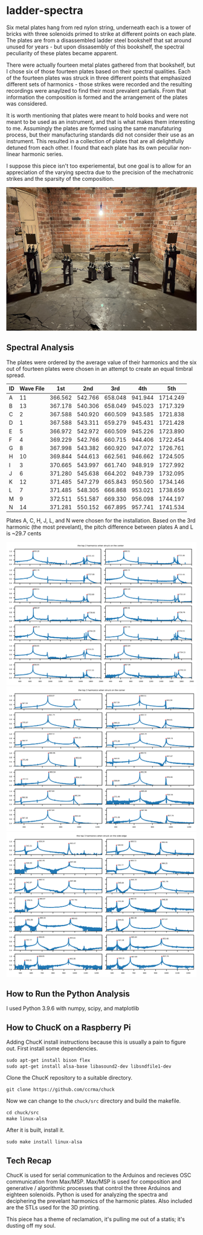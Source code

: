 # ladder-spectra

Six metal plates hang from red nylon string, underneath each is a tower of bricks with three solenoids primed to strike at different points on each plate. The plates are from a disassembled ladder steel bookshelf that sat around unused for years - but upon dissasembly of this bookshelf, the spectral peculiarity of these plates became apparent.

There were actually fourteen metal plates gathered from that bookshelf, but I chose six of those fourteen plates based on their spectral qualities. Each of the fourteen plates was struck in three different points that emphasized different sets of harmonics - those strikes were recorded and the resulting recordings were anaylzed to find their most prevalent partials. From that information the composition is formed and the arrangement of the plates was considered.

It is worth mentioning that plates were meant to hold books and were not meant to be used as an instrument, and that is what makes them interesting to me. Assumingly the plates are formed using the same manufaturing process, but their manufacturing standards did not consider their use as an instrument. This resulted in a collection of plates that are all delightfully detuned from each other. I found that each plate has its own peculiar non-linear harmonic series.

I suppose this piece isn't too experiemental, but one goal is to allow for an appreciation of the varying spectra due to the precision of the mechatronic strikes and the sparsity of the composition.

![pre-show](pics/pre-show.png)

Spectral Analysis
----------------------------------

The plates were ordered by the average value of their harmonics and the six out of fourteen plates were chosen in an attempt to create an equal timbral spread.

|ID |Wave File| 1st     | 2nd     | 3rd     | 4th     | 5th      |
|---|---------|---------|---------|---------|---------|----------|
| A | 11      | 366.562 | 542.766 | 658.048 | 941.944 | 1714.249 |
| B | 13      | 367.178 | 540.306 | 658.049 | 945.023 | 1717.329 |
| C | 2       | 367.588 | 540.920 | 660.509 | 943.585 | 1721.838 |
| D | 1       | 367.588 | 543.311 | 659.279 | 945.431 | 1721.428 |
| E | 5       | 366.972 | 542.972 | 660.509 | 945.226 | 1723.890 |
| F | 4       | 369.229 | 542.766 | 660.715 | 944.406 | 1722.454 |
| G | 8       | 367.998 | 543.382 | 660.920 | 947.072 | 1726.761 |
| H | 10      | 369.844 | 544.613 | 662.561 | 946.662 | 1724.505 |
| I | 3       | 370.665 | 543.997 | 661.740 | 948.919 | 1727.992 |
| J | 6       | 371.280 | 545.638 | 664.202 | 949.739 | 1732.095 |
| K | 12      | 371.485 | 547.279 | 665.843 | 950.560 | 1734.146 |
| L | 7       | 371.485 | 548.305 | 666.868 | 953.021 | 1738.659 |
| M | 9       | 372.511 | 551.587 | 669.330 | 956.098 | 1744.197 |
| N | 14      | 371.281 | 550.152 | 667.895 | 957.741 | 1741.534 |

Plates A, C, H, J, L, and N were chosen for the installation. Based on the 3rd harmonic (the most prevelant), the pitch difference between plates A and L is ~29.7 cents

![center strikes](pics/center.png)
![corner strikes](pics/corner.png)
![side edge strikes](pics/side-edge.png)


How to Run the Python Analysis
----------------------------------

I used Python 3.9.6 with numpy, scipy, and matplotlib


How to ChucK on a Raspberry Pi
----------------------------------

Adding ChucK install instructions because this is usually a pain to figure out. First install some dependencies.

    sudo apt-get install bison flex
    sudo apt-get install alsa-base libasound2-dev libsndfile1-dev

Clone the ChucK repository to a suitable directory.

    git clone https://github.com/ccrma/chuck

Now we can change to the `chuck/src` directory and build the makefile.

    cd chuck/src
    make linux-alsa

After it is built, install it.

    sudo make install linux-alsa


Tech Recap
----------------------------------

ChucK is used for serial communication to the Arduinos and recieves OSC communication from Max/MSP.
Max/MSP is used for composition and generative / algorithmic processes that control the three Arduinos and eighteen solenoids.
Python is used for analyzing the spectra and deciphering the prevelant harmonics of the harmonic plates.
Also included are the STLs used for the 3D printing.

This piece has a theme of reclamation, it's pulling me out of a statis; it's dusting off my soul.

